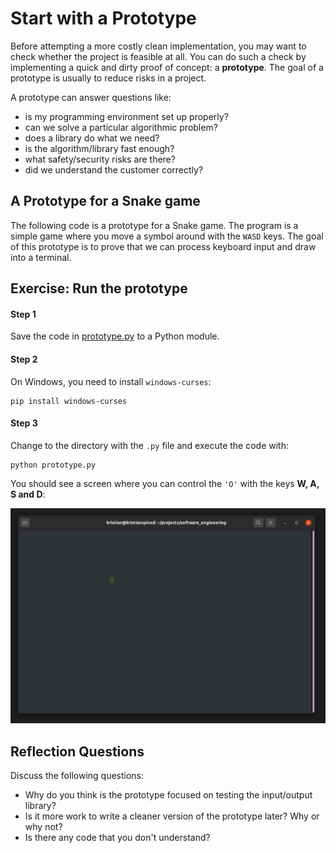 
# Start with a Prototype

Before attempting a more costly clean implementation, you may want to check whether the project is feasible at all.
You can do such a check by implementing a quick and dirty proof of concept: a **prototype**.
The goal of a prototype is usually to reduce risks in a project.

A prototype can answer questions like:

* is my programming environment set up properly?
* can we solve a particular algorithmic problem?
* does a library do what we need?
* is the algorithm/library fast enough?
* what safety/security risks are there?
* did we understand the customer correctly?

## A Prototype for a Snake game

The following code is a prototype for a Snake game.
The program is a simple game where you move a symbol around with the `WASD` keys.
The goal of this prototype is to prove that we can process keyboard input and draw into a terminal. 


## Exercise: Run the prototype

#### Step 1

Save the code in [prototype.py](prototype.py) to a Python module.

#### Step 2

On Windows, you need to install `windows-curses`:

    pip install windows-curses

#### Step 3

Change to the directory with the `.py` file and execute the code with:

    python prototype.py
    
You should see a screen where you can control the `'O'` with the keys **W, A, S and D**:

![prototype output](images/prototype.png)


## Reflection Questions

Discuss the following questions:

* Why do you think is the prototype focused on testing the input/output library?
* Is it more work to write a cleaner version of the prototype later? Why or why not?
* Is there any code that you don't understand?
